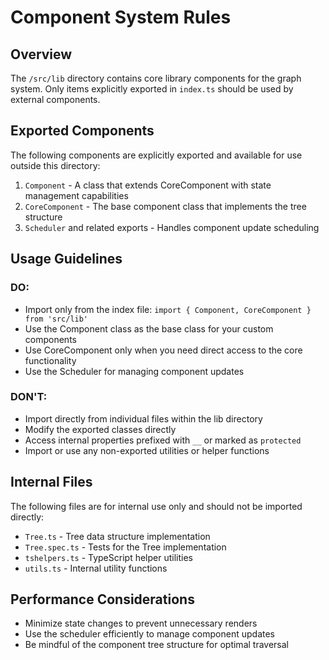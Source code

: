 # Component System Rules

## Overview
The `/src/lib` directory contains core library components for the graph system. Only items explicitly exported in `index.ts` should be used by external components.

## Exported Components
The following components are explicitly exported and available for use outside this directory:

1. `Component` - A class that extends CoreComponent with state management capabilities
2. `CoreComponent` - The base component class that implements the tree structure
3. `Scheduler` and related exports - Handles component update scheduling

## Usage Guidelines

### DO:
- Import only from the index file: `import { Component, CoreComponent } from 'src/lib'`
- Use the Component class as the base class for your custom components
- Use CoreComponent only when you need direct access to the core functionality
- Use the Scheduler for managing component updates

### DON'T:
- Import directly from individual files within the lib directory
- Modify the exported classes directly
- Access internal properties prefixed with `__` or marked as `protected`
- Import or use any non-exported utilities or helper functions

## Internal Files
The following files are for internal use only and should not be imported directly:

- `Tree.ts` - Tree data structure implementation
- `Tree.spec.ts` - Tests for the Tree implementation
- `tshelpers.ts` - TypeScript helper utilities
- `utils.ts` - Internal utility functions

## Performance Considerations
- Minimize state changes to prevent unnecessary renders
- Use the scheduler efficiently to manage component updates
- Be mindful of the component tree structure for optimal traversal 